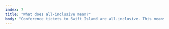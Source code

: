 ```yaml
---
index: 7
title: "What does all-inclusive mean?"
body: "Conference tickets to Swift Island are all-inclusive. This means that apart from the conference, you will get accomodation and breakfast for three days (from Tuesday to Friday), lunch and dinner during the conference days (Wednesday and Thursday), and of course a magnificent view.<br/> <b>This year we are also giving every attendee a free bike to use during the conference.</b> And seals, those are also included 😉."
---
```

